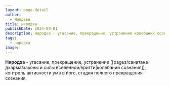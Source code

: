 ```yaml
---
layout: page-detail
author:
  - Яшодеви
title: ниродха
publishDate: 2024-09-01
description: Ниродха - угасание, прекращение, устранение колебаний сознания, контроль активности ума в йоге, стадия полного прекращения сознания.
tags:
  - ниродха
image:
---
```

**Ниродха** - угасание, прекращение, устранение [[pages/санатана дхарма/законы и силы вселенной/вритти|колебаний сознания]], контроль активности ума в йоге, стадия полного прекращения сознания.

